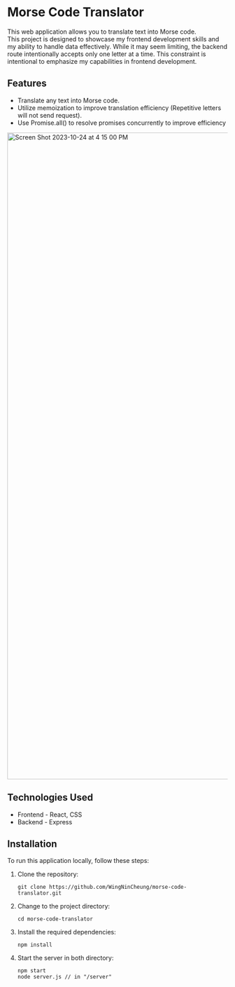 # Morse Code Translator

This web application allows you to translate text into Morse code. <br>
This project is designed to showcase my frontend development skills and my ability to handle data effectively. While it may seem limiting, the backend route intentionally accepts only one letter at a time. This constraint is intentional to emphasize my capabilities in frontend development.

## Features

- Translate any text into Morse code.
- Utilize memoization to improve translation efficiency (Repetitive letters will not send request).
- Use Promise.all() to resolve promises concurrently to improve efficiency

<img width="1476" alt="Screen Shot 2023-10-24 at 4 15 00 PM" src="https://github.com/WingNinCheung/morse-code-translator/assets/96600317/a62c9f46-f343-404d-be3a-8cd2076cd851">

## Technologies Used

- Frontend - React, CSS
- Backend - Express

## Installation

To run this application locally, follow these steps:

1. Clone the repository:

   ```
   git clone https://github.com/WingNinCheung/morse-code-translator.git
   ```

2. Change to the project directory:
   ```
   cd morse-code-translator
   ```
3. Install the required dependencies:
   ```
   npm install
   ```
4. Start the server in both directory:
     ```
    npm start 
    node server.js // in "/server"
    ```
